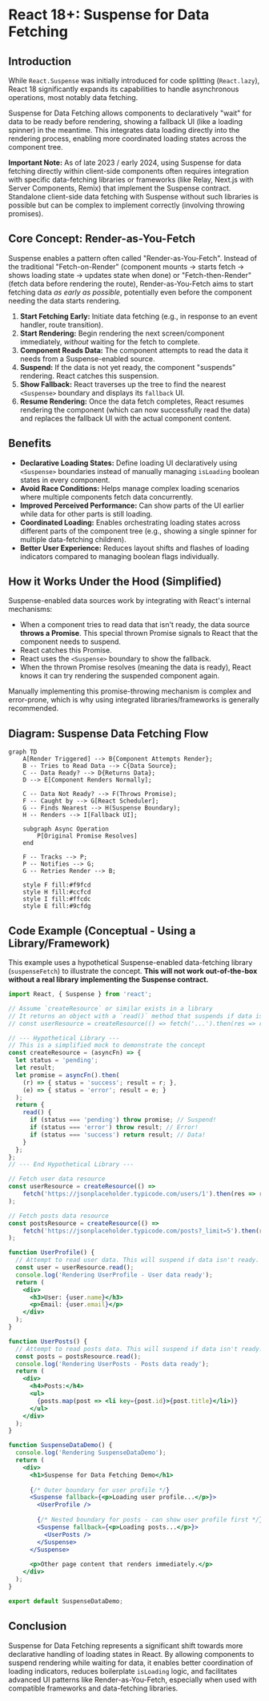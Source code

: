 # React 18+: Suspense for Data Fetching

## Introduction

While `React.Suspense` was initially introduced for code splitting (`React.lazy`), React 18 significantly expands its capabilities to handle asynchronous operations, most notably data fetching.

Suspense for Data Fetching allows components to declaratively "wait" for data to be ready before rendering, showing a fallback UI (like a loading spinner) in the meantime. This integrates data loading directly into the rendering process, enabling more coordinated loading states across the component tree.

**Important Note:** As of late 2023 / early 2024, using Suspense for data fetching directly within client-side components often requires integration with specific data-fetching libraries or frameworks (like Relay, Next.js with Server Components, Remix) that implement the Suspense contract. Standalone client-side data fetching with Suspense without such libraries is possible but can be complex to implement correctly (involving throwing promises).

## Core Concept: Render-as-You-Fetch

Suspense enables a pattern often called "Render-as-You-Fetch". Instead of the traditional "Fetch-on-Render" (component mounts -> starts fetch -> shows loading state -> updates state when done) or "Fetch-then-Render" (fetch data before rendering the route), Render-as-You-Fetch aims to start fetching data *as early as possible*, potentially even before the component needing the data starts rendering.

1.  **Start Fetching Early:** Initiate data fetching (e.g., in response to an event handler, route transition).
2.  **Start Rendering:** Begin rendering the next screen/component immediately, *without* waiting for the fetch to complete.
3.  **Component Reads Data:** The component attempts to read the data it needs from a Suspense-enabled source.
4.  **Suspend:** If the data is not yet ready, the component "suspends" rendering. React catches this suspension.
5.  **Show Fallback:** React traverses up the tree to find the nearest `<Suspense>` boundary and displays its `fallback` UI.
6.  **Resume Rendering:** Once the data fetch completes, React resumes rendering the component (which can now successfully read the data) and replaces the fallback UI with the actual component content.

## Benefits

- **Declarative Loading States:** Define loading UI declaratively using `<Suspense>` boundaries instead of manually managing `isLoading` boolean states in every component.
- **Avoid Race Conditions:** Helps manage complex loading scenarios where multiple components fetch data concurrently.
- **Improved Perceived Performance:** Can show parts of the UI earlier while data for other parts is still loading.
- **Coordinated Loading:** Enables orchestrating loading states across different parts of the component tree (e.g., showing a single spinner for multiple data-fetching children).
- **Better User Experience:** Reduces layout shifts and flashes of loading indicators compared to managing boolean flags individually.

## How it Works Under the Hood (Simplified)

Suspense-enabled data sources work by integrating with React's internal mechanisms:
- When a component tries to read data that isn't ready, the data source **throws a Promise**. This special thrown Promise signals to React that the component needs to suspend.
- React catches this Promise.
- React uses the `<Suspense>` boundary to show the fallback.
- When the thrown Promise resolves (meaning the data is ready), React knows it can try rendering the suspended component again.

Manually implementing this promise-throwing mechanism is complex and error-prone, which is why using integrated libraries/frameworks is generally recommended.

## Diagram: Suspense Data Fetching Flow

```mermaid
graph TD
    A[Render Triggered] --> B{Component Attempts Render};
    B -- Tries to Read Data --> C{Data Source};
    C -- Data Ready? --> D{Returns Data};
    D --> E[Component Renders Normally];

    C -- Data Not Ready? --> F(Throws Promise);
    F -- Caught by --> G[React Scheduler];
    G -- Finds Nearest --> H(Suspense Boundary);
    H -- Renders --> I[Fallback UI];

    subgraph Async Operation
        P[Original Promise Resolves]
    end
    
    F -- Tracks --> P;
    P -- Notifies --> G;
    G -- Retries Render --> B;

    style F fill:#f9fcd
    style H fill:#ccfcd
    style I fill:#ffcdc
    style E fill:#9cfdg
```

## Code Example (Conceptual - Using a Library/Framework)

This example uses a hypothetical Suspense-enabled data-fetching library (`suspenseFetch`) to illustrate the concept. **This will not work out-of-the-box without a real library implementing the Suspense contract.**

```jsx
import React, { Suspense } from 'react';

// Assume `createResource` or similar exists in a library
// It returns an object with a `read()` method that suspends if data isn't ready
// const userResource = createResource(() => fetch('...').then(res => res.json()));

// --- Hypothetical Library --- 
// This is a simplified mock to demonstrate the concept
const createResource = (asyncFn) => {
  let status = 'pending';
  let result;
  let promise = asyncFn().then(
    (r) => { status = 'success'; result = r; },
    (e) => { status = 'error'; result = e; }
  );
  return {
    read() {
      if (status === 'pending') throw promise; // Suspend!
      if (status === 'error') throw result; // Error!
      if (status === 'success') return result; // Data!
    }
  };
};
// --- End Hypothetical Library ---

// Fetch user data resource
const userResource = createResource(() => 
    fetch('https://jsonplaceholder.typicode.com/users/1').then(res => res.json())
);

// Fetch posts data resource
const postsResource = createResource(() => 
    fetch('https://jsonplaceholder.typicode.com/posts?_limit=5').then(res => res.json())
);

function UserProfile() {
  // Attempt to read user data. This will suspend if data isn't ready.
  const user = userResource.read(); 
  console.log('Rendering UserProfile - User data ready');
  return (
    <div>
      <h3>User: {user.name}</h3>
      <p>Email: {user.email}</p>
    </div>
  );
}

function UserPosts() {
  // Attempt to read posts data. This will suspend if data isn't ready.
  const posts = postsResource.read();
  console.log('Rendering UserPosts - Posts data ready');
  return (
    <div>
      <h4>Posts:</h4>
      <ul>
        {posts.map(post => <li key={post.id}>{post.title}</li>)}
      </ul>
    </div>
  );
}

function SuspenseDataDemo() {
  console.log('Rendering SuspenseDataDemo');
  return (
    <div>
      <h1>Suspense for Data Fetching Demo</h1>
      
      {/* Outer boundary for user profile */}
      <Suspense fallback={<p>Loading user profile...</p>}>
        <UserProfile />
        
        {/* Nested boundary for posts - can show user profile first */}
        <Suspense fallback={<p>Loading posts...</p>}>
          <UserPosts />
        </Suspense>
      </Suspense>
      
      <p>Other page content that renders immediately.</p>
    </div>
  );
}

export default SuspenseDataDemo;
```

## Conclusion

Suspense for Data Fetching represents a significant shift towards more declarative handling of loading states in React. By allowing components to suspend rendering while waiting for data, it enables better coordination of loading indicators, reduces boilerplate `isLoading` logic, and facilitates advanced UI patterns like Render-as-You-Fetch, especially when used with compatible frameworks and data-fetching libraries. 